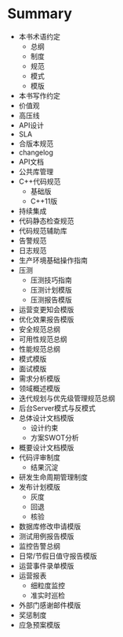 # Summary

* 本书术语约定
    - 总纲
    - 制度
    - 规范
    - 模式
    - 模版
* 本书写作约定
* 价值观
* 高压线
* API设计
* SLA
* 合版本规范
* changelog
* API文档
* 公共库管理
* C++代码规范
    - 基础版
    - C++11版
* 持续集成
* 代码静态检查规范
* 代码规范辅助库
* 告警规范
* 日志规范
* 生产环境基础操作指南
* 压测
    - 压测技巧指南
    - 压测计划模版
    - 压测报告模版
* 运营变更知会模版
* 优化效果报告模版
* 安全规范总纲
* 可用性规范总纲
* 性能规范总纲
* 模式模版
* 面试模版
* 需求分析模版
* 领域概述模版
* 迭代规划与优先级管理规范总纲
* 后台Server模式与反模式
* 总体设计文档模版
    - 设计约束
    - 方案SWOT分析
* 概要设计文档模版
* 代码评审制度
    - 结果沉淀
* 研发生命周期管理制度
* 发布计划模版
    - 灰度
    - 回退
    - 核验
* 数据库修改申请模版
* 测试用例报告模版
* 监控告警总纲
* 日常/节假日值守报告模版
* 运营事件录单模版
* 运营报表
    - 细粒度监控
    - 准实时巡检
* 外部门感谢邮件模版
* 奖惩制度
* 应急预案模版
